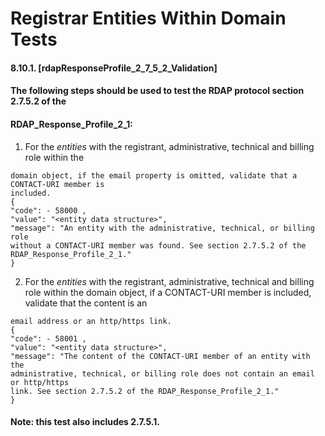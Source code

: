 # Registrar Entities Within Domain Tests

#### 8.10.1. [rdapResponseProfile_2_7_5_2_Validation]

#### The following steps should be used to test the RDAP protocol section 2.7.5.2 of the

#### RDAP_Response_Profile_2_1:

1. For the _entities_ with the registrant, administrative, technical and billing role within the

```
domain object, if the email property is omitted, validate that a CONTACT-URI member is
included.
{
"code": - 58000 ,
"value": "<entity data structure>",
"message": "An entity with the administrative, technical, or billing role
without a CONTACT-URI member was found. See section 2.7.5.2 of the
RDAP_Response_Profile_2_1."
}
```
2. For the _entities_ with the registrant, administrative, technical and billing role within the
    domain object, if a CONTACT-URI member is included, validate that the content is an

```
email address or an http/https link.
{
"code": - 58001 ,
"value": "<entity data structure>",
"message": "The content of the CONTACT-URI member of an entity with the
administrative, technical, or billing role does not contain an email or http/https
link. See section 2.7.5.2 of the RDAP_Response_Profile_2_1."
}
```
#### Note: this test also includes 2.7.5.1.


